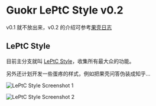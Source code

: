 Guokr LePtC Style v0.2
===========

v0.1 就不放出来，v0.2 的介绍可参考[果壳日志](http://www.guokr.com/blog/506574/)


## LePtC Style

目前主分支就叫 [LePtC Style](http://www.guokr.com/blog/506574/)，收集所有最大众的功能。

另外还计划开发一些蛋疼的样式，例如把果壳问答伪装成知乎...

![LePtC Style Screenshot 1](https://raw.github.com/opentf/GuokrStyles/master/LePtC/Guokr_LePtC_Style-1.png)

![LePtC Style Screenshot 2](https://raw.github.com/opentf/GuokrStyles/master/LePtC/Guokr_LePtC_Style-2.png)
